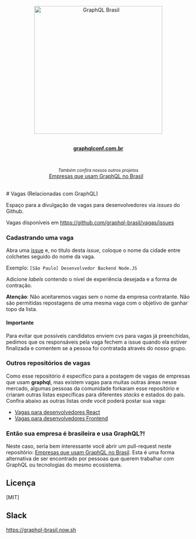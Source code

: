 <div align="center">
  <img  width="350" height="350" src="https://avatars2.githubusercontent.com/u/48294218?s=500&v=4" width="350" alt="GraphQL Brasil">
	<br>
	<br>
	<p>
		<a href="https://graphqlconf.com.br/#/">
			<b>graphqlconf.com.br</b>
		</a>
	</p>
	<br>
</div>
<p align="center">
	<sub><i>Também confira nossos outros projetos</i></sub>
  <br/>
	<a href="https://github.com/graphql-brasil/empresas-que-usam-graphql-no-brasil">Empresas que usam GraphQL no Brasil</a>&nbsp;&nbsp;&nbsp;
</p>
<br/>
# Vagas (Relacionadas com GraphQL)

Espaço para a divulgação de vagas para desenvolvedores via _issues_ do Github.

Vagas disponíveis em https://github.com/graphql-brasil/vagas/issues

### Cadastrando uma vaga

Abra uma [issue](https://github.com/graphql-brasil/vagas/issues/new) e, no titulo desta _issue_, coloque o nome da cidade entre colchetes seguido do nome da vaga.

Exemplo: `[São Paulo] Desenvolvedor Backend Node.JS`

Adicione _labels_ contendo o nível de experiência desejada e a forma de contração.

**Atenção**: Não aceitaremos vagas sem o nome da empresa contratante. Não são permitidas repostagens de uma mesma vaga com o objetivo de ganhar topo da lista.

#### Importante

Para evitar que possíveis candidatos enviem cvs para vagas já preenchidas, pedimos que os responsáveis pela vaga fechem a issue quando ela estiver finalizada e comentem se a pessoa foi contratada através do nosso grupo.

### Outros repositórios de vagas

Como esse repositório é específico para a postagem de vagas de empresas que usam **graphql**,
mas existem vagas para muitas outras áreas nesse mercado, algumas pessoas
da comunidade forkaram esse repositório e criaram outras listas específicas
para diferentes _stacks_ e estados do país. Confira abaixo as outras
listas onde você poderá postar sua vaga:

- [Vagas para desenvolvedores React](https://github.com/react-brasil/vagas)
- [Vagas para desenvolvedores Frontend](https://github.com/frontendbr/vagas)


### Então sua empresa é brasileira e usa GraphQL?!

Neste caso, seria bem interessante você abrir um pull-request neste repositório: [Empresas que usam GraphQL no Brasil](https://github.com/graphql-brasil/empresas-que-usam-graphql-no-brasil). Esta é uma forma alternativa de ser encontrado por pessoas que querem trabalhar com GraphQL ou tecnologias do mesmo ecosistema.

## Licença

[MIT]

## Slack
https://graphql-brasil.now.sh
